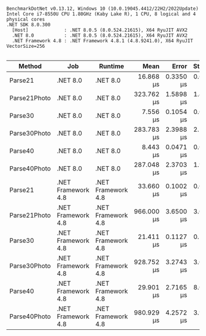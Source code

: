 ```

BenchmarkDotNet v0.13.12, Windows 10 (10.0.19045.4412/22H2/2022Update)
Intel Core i7-8550U CPU 1.80GHz (Kaby Lake R), 1 CPU, 8 logical and 4 physical cores
.NET SDK 8.0.300
  [Host]             : .NET 8.0.5 (8.0.524.21615), X64 RyuJIT AVX2
  .NET 8.0           : .NET 8.0.5 (8.0.524.21615), X64 RyuJIT AVX2
  .NET Framework 4.8 : .NET Framework 4.8.1 (4.8.9241.0), X64 RyuJIT VectorSize=256


```
| Method       | Job                | Runtime            | Mean       | Error     | StdDev    | Median     | Gen0     | Gen1     | Gen2     | Allocated |
|------------- |------------------- |------------------- |-----------:|----------:|----------:|-----------:|---------:|---------:|---------:|----------:|
| Parse21      | .NET 8.0           | .NET 8.0           |  16.868 μs | 0.3350 μs | 0.6918 μs |  17.161 μs |   3.4485 |        - |        - |  14.12 KB |
| Parse21Photo | .NET 8.0           | .NET 8.0           | 323.762 μs | 1.5898 μs | 1.4871 μs | 323.897 μs | 104.9805 | 104.9805 | 104.9805 | 650.02 KB |
| Parse30      | .NET 8.0           | .NET 8.0           |   7.556 μs | 0.1054 μs | 0.0880 μs |   7.538 μs |   2.6245 |        - |        - |  10.77 KB |
| Parse30Photo | .NET 8.0           | .NET 8.0           | 283.783 μs | 2.3988 μs | 2.2439 μs | 283.729 μs | 104.9805 | 104.9805 | 104.9805 | 642.17 KB |
| Parse40      | .NET 8.0           | .NET 8.0           |   8.443 μs | 0.0471 μs | 0.0393 μs |   8.444 μs |   2.8229 |        - |        - |  11.53 KB |
| Parse40Photo | .NET 8.0           | .NET 8.0           | 287.048 μs | 2.3703 μs | 1.9793 μs | 286.910 μs | 104.9805 | 104.9805 | 104.9805 | 643.24 KB |
| Parse21      | .NET Framework 4.8 | .NET Framework 4.8 |  33.660 μs | 0.1002 μs | 0.0888 μs |  33.650 μs |   3.4790 |        - |        - |  14.42 KB |
| Parse21Photo | .NET Framework 4.8 | .NET Framework 4.8 | 966.000 μs | 3.6500 μs | 3.0479 μs | 966.053 μs | 166.9922 | 129.8828 |  90.8203 | 618.26 KB |
| Parse30      | .NET Framework 4.8 | .NET Framework 4.8 |  21.411 μs | 0.1127 μs | 0.1055 μs |  21.445 μs |   2.7161 |        - |        - |  11.16 KB |
| Parse30Photo | .NET Framework 4.8 | .NET Framework 4.8 | 928.752 μs | 3.2743 μs | 3.0628 μs | 927.281 μs | 166.0156 | 136.7188 |  90.8203 | 610.83 KB |
| Parse40      | .NET Framework 4.8 | .NET Framework 4.8 |  29.901 μs | 2.7165 μs | 8.0096 μs |  24.278 μs |   2.9907 |        - |        - |  12.33 KB |
| Parse40Photo | .NET Framework 4.8 | .NET Framework 4.8 | 980.929 μs | 4.2572 μs | 3.9822 μs | 979.729 μs | 164.0625 | 134.7656 |  89.8438 |  612.2 KB |
